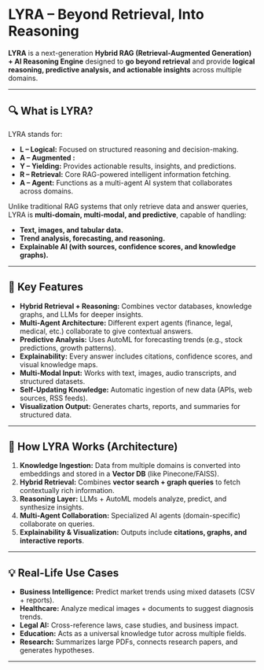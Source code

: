 # **LYRA – Beyond Retrieval, Into Reasoning**

**LYRA** is a next-generation **Hybrid RAG (Retrieval-Augmented Generation) + AI Reasoning Engine** designed to **go beyond retrieval** and provide **logical reasoning, predictive analysis, and actionable insights** across multiple domains.

---

## **🔍 What is LYRA?**

LYRA stands for:

* **L – Logical:** Focused on structured reasoning and decision-making.
* **A – Augmented :** 
* **Y – Yielding:** Provides actionable results, insights, and predictions.
* **R – Retrieval:** Core RAG-powered intelligent information fetching.
* **A – Agent:** Functions as a multi-agent AI system that collaborates across domains.

Unlike traditional RAG systems that only retrieve data and answer queries, LYRA is **multi-domain, multi-modal, and predictive**, capable of handling:

* **Text, images, and tabular data.**
* **Trend analysis, forecasting, and reasoning.**
* **Explainable AI (with sources, confidence scores, and knowledge graphs).**

---

## **🚀 Key Features**

* **Hybrid Retrieval + Reasoning:**
  Combines vector databases, knowledge graphs, and LLMs for deeper insights.
* **Multi-Agent Architecture:**
  Different expert agents (finance, legal, medical, etc.) collaborate to give contextual answers.
* **Predictive Analysis:**
  Uses AutoML for forecasting trends (e.g., stock predictions, growth patterns).
* **Explainability:**
  Every answer includes citations, confidence scores, and visual knowledge maps.
* **Multi-Modal Input:**
  Works with text, images, audio transcripts, and structured datasets.
* **Self-Updating Knowledge:**
  Automatic ingestion of new data (APIs, web sources, RSS feeds).
* **Visualization Output:**
  Generates charts, reports, and summaries for structured data.

---

## **🧠 How LYRA Works (Architecture)**

1. **Knowledge Ingestion:** Data from multiple domains is converted into embeddings and stored in a **Vector DB** (like Pinecone/FAISS).
2. **Hybrid Retrieval:** Combines **vector search + graph queries** to fetch contextually rich information.
3. **Reasoning Layer:** LLMs + AutoML models analyze, predict, and synthesize insights.
4. **Multi-Agent Collaboration:** Specialized AI agents (domain-specific) collaborate on queries.
5. **Explainability & Visualization:** Outputs include **citations, graphs, and interactive reports**.

---

## **💡 Real-Life Use Cases**

* **Business Intelligence:** Predict market trends using mixed datasets (CSV + reports).
* **Healthcare:** Analyze medical images + documents to suggest diagnosis trends.
* **Legal AI:** Cross-reference laws, case studies, and business impact.
* **Education:** Acts as a universal knowledge tutor across multiple fields.
* **Research:** Summarizes large PDFs, connects research papers, and generates hypotheses.

---
